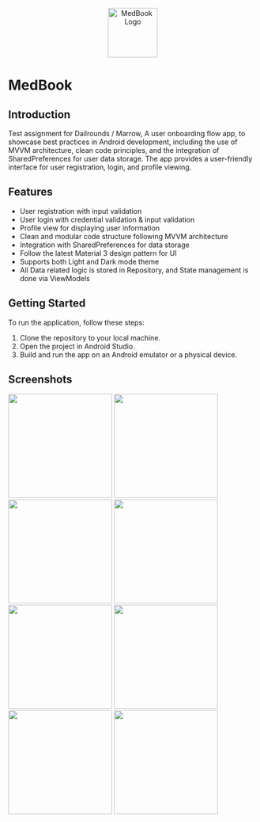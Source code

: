<p align="center">
  <img src="https://i.ibb.co/yYVcy04/ic-launcher.webp" alt="MedBook Logo" width="100">
</p>

# MedBook

## Introduction
Test assignment for Dailrounds / Marrow, A user onboarding flow app, to showcase best practices in Android development, including the use of MVVM architecture, clean code principles, and the integration of SharedPreferences for user data storage. The app provides a user-friendly interface for user registration, login, and profile viewing.

## Features
- User registration with input validation
- User login with credential validation & input validation
- Profile view for displaying user information
- Clean and modular code structure following MVVM architecture
- Integration with SharedPreferences for data storage
- Follow the latest Material 3 design pattern for UI
- Supports both Light and Dark mode theme
- All Data related logic is stored in Repository, and State management is done via ViewModels

## Getting Started
To run the application, follow these steps:

1. Clone the repository to your local machine.
2. Open the project in Android Studio.
3. Build and run the app on an Android emulator or a physical device.

## Screenshots

<img src="https://i.ibb.co/2SvPHR1/Screenshot-20230819-174758-Med-Book.png" width="210"> <img src="https://i.ibb.co/G3w47Ss/Screenshot-20230819-174827-Med-Book.png" width="210"> <img src="https://i.ibb.co/5xhK2Q7/Screenshot-20230819-174843-Med-Book.png" width="210"> <img src="https://i.ibb.co/mGKstyp/Screenshot-20230819-180608-Med-Book.png" width="210">
<img src="https://i.ibb.co/pj0LDP1/Screenshot-20230819-174809-Med-Book.png" width="210"> <img src="https://i.ibb.co/zmFTDMX/Screenshot-20230819-174815-Med-Book.png" width="210"> <img src="https://i.ibb.co/S5j2BPV/Screenshot-20230819-174851-Med-Book.png" width="210"> <img src="https://i.ibb.co/zxnnzzp/Screenshot-20230819-180543-Med-Book.png" width="210">

